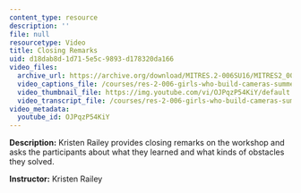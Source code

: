 ```yaml
---
content_type: resource
description: ''
file: null
resourcetype: Video
title: Closing Remarks
uid: d18dab8d-1d71-5e5c-9893-d178320da166
video_files:
  archive_url: https://archive.org/download/MITRES.2-006SU16/MITRES2_006SU16_talk8_300k.mp4
  video_captions_file: /courses/res-2-006-girls-who-build-cameras-summer-2016/7b4e58a41bed5f32a6df82e88b2d9283_OJPqzP54KiY.vtt
  video_thumbnail_file: https://img.youtube.com/vi/OJPqzP54KiY/default.jpg
  video_transcript_file: /courses/res-2-006-girls-who-build-cameras-summer-2016/e195d8b4ed20de3090cc23b3da2ac157_OJPqzP54KiY.pdf
video_metadata:
  youtube_id: OJPqzP54KiY
---
```


**Description:** Kristen Railey provides closing remarks on the workshop and asks the participants about what they learned and what kinds of obstacles they solved.

**Instructor:** Kristen Railey